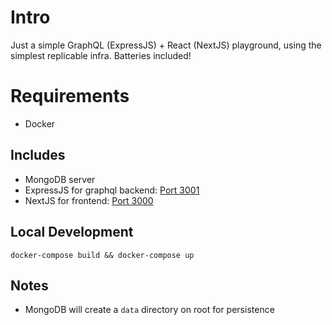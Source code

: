 # Intro
Just a simple GraphQL (ExpressJS) + React (NextJS) playground, using the simplest replicable infra. Batteries included!

# Requirements
- Docker

## Includes
- MongoDB server
- ExpressJS for graphql backend: [Port 3001](http://localhost:3001)
- NextJS for frontend: [Port 3000](http://localhost:3000)

## Local Development
```
docker-compose build && docker-compose up
```

## Notes
- MongoDB will create a `data` directory on root for persistence
